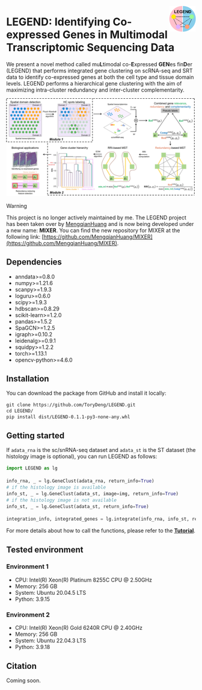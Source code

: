 <img
  src="docs/assets/img/logo.png"
  class="dark-light" align="right" width="70" alt="image"
/>

# LEGEND: Identifying Co-expressed Genes in Multimodal Transcriptomic Sequencing Data

We present a novel method called mu**L**timodal co-**E**xpressed **GEN**es fin**D**er (LEGEND) that performs integrated gene clustering on scRNA-seq and SRT data to identify co-expressed genes at both the cell type and tissue domain levels. LEGEND performs a hierarchical gene clustering with the aim of maximizing intra-cluster redundancy and inter-cluster complementarity.

![image](docs/assets/img/workflow.png)

> [!WARNING]  
> This project is no longer actively maintained by me. The LEGEND project has been taken over by [MengqianHuang](https://github.com/MengqianHuang) and is now being developed under a new name: **MIXER**. You can find the new repository for MIXER at the following link:
[https://github.com/MengqianHuang/MIXER](https://github.com/MengqianHuang/MIXER).


## Dependencies
- anndata>=0.8.0
- numpy>=1.21.6
- scanpy>=1.9.3
- loguru>=0.6.0
- scipy>=1.9.3
- hdbscan>=0.8.29
- scikit-learn>=1.2.0
- pandas>=1.5.2
- SpaGCN>=1.2.5
- igraph>=0.10.2
- leidenalg>=0.9.1
- squidpy>=1.2.2
- torch>=1.13.1
- opencv-python>=4.6.0

## Installation

You can download the package from GitHub and install it locally:

```shell
git clone https://github.com/ToryDeng/LEGEND.git
cd LEGEND/
pip install dist/LEGEND-0.1.1-py3-none-any.whl
```

## Getting started

If `adata_rna` is the sc/snRNA-seq dataset and `adata_st` is the ST dataset (the histology image is optional), you can run LEGEND as follows:
```python
import LEGEND as lg

info_rna, _ = lg.GeneClust(adata_rna, return_info=True)
# if the histology image is available
info_st, _ = lg.GeneClust(adata_st, image=img, return_info=True)
# if the histology image is not available
info_st, _ = lg.GeneClust(adata_st, return_info=True)

integration_info, integrated_genes = lg.integrate(info_rna, info_st, return_info=True)
```
For more details about how to call the functions, please refer to the [**Tutorial**](https://torydeng.github.io/LEGEND/).

## Tested environment

### Environment 1

- CPU: Intel(R) Xeon(R) Platinum 8255C CPU @ 2.50GHz
- Memory: 256 GB
- System: Ubuntu 20.04.5 LTS
- Python: 3.9.15

### Environment 2

- CPU: Intel(R) Xeon(R) Gold 6240R CPU @ 2.40GHz
- Memory: 256 GB
- System: Ubuntu 22.04.3 LTS
- Python: 3.9.18

## Citation

Coming soon.
